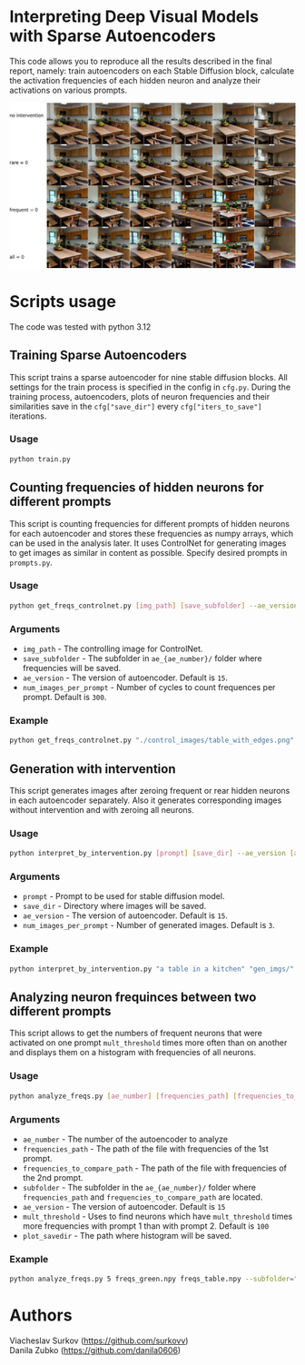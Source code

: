# Interpreting Deep Visual Models with Sparse Autoencoders

This code allows you to reproduce all the results described in the final report, namely: train autoencoders on each Stable Diffusion block, calculate the activation frequencies of each hidden neuron and analyze their activations on various prompts.

![image](grid.png)

# Scripts usage

The code was tested with python 3.12 

## Training Sparse Autoencoders

This script trains a sparse autoencoder for nine stable diffusion blocks. All settings for the train process is specified in the config in `cfg.py`. During the training process, autoencoders, plots of neuron frequencies and their similarities save in the `cfg["save_dir"]` every `cfg["iters_to_save"]` iterations.

### Usage
``` bash
python train.py
```

## Counting frequencies of hidden neurons for different prompts
This script is counting frequencies for different prompts of hidden neurons for each autoencoder and stores these frequencies as numpy arrays, which can be used in the analysis later. It uses ControlNet for generating images to get images as similar in content as possible. Specify desired prompts in `prompts.py`.

### Usage
``` bash
python get_freqs_controlnet.py [img_path] [save_subfolder] --ae_version [ae_version] --cycles [cycles]
```

### Arguments
* `img_path` - The controlling image for ControlNet.
* `save_subfolder` - The subfolder in `ae_{ae_number}/` folder where frequencies will be saved.
* `ae_version` - The version of autoencoder. Default is `15`.
* `num_images_per_prompt` - Number of cycles to count frequences per prompt. Default is `300`.

### Example
``` bash
python get_freqs_controlnet.py "./control_images/table_with_edges.png" "ctrl_freqs/"
```

## Generation with intervention
This script generates images after zeroing frequent or rear hidden neurons in each autoencoder separately. Also it generates corresponding images without intervention and with zeroing all neurons.

### Usage
```bash
python interpret_by_intervention.py [prompt] [save_dir] --ae_version [ae_version] --num_images_per_prompt [num_images]
```

### Arguments
* `prompt` - Prompt to be used for stable diffusion model.
* `save_dir` - Directory where images will be saved.
* `ae_version` - The version of autoencoder. Default is `15`.
* `num_images_per_prompt` - Number of generated images. Default is `3`.

### Example
```bash
python interpret_by_intervention.py "a table in a kitchen" "gen_imgs/" --num_images_per_prompt=2
```



## Analyzing neuron frequinces between two different prompts

This script allows to get the numbers of frequent neurons that were activated on one prompt `mult_threshold` times more often than on another and displays them on a histogram with frequencies of all neurons.

### Usage

```bash
python analyze_freqs.py [ae_number] [frequencies_path] [frequencies_to_compare_path] --subfolder [subfolder] --ae_version [ae_version] --mult_threshold [mult_threshold] --plot_savedir [plot_savedir]
```

### Arguments

* `ae_number` - The number of the autoencoder to analyze
* `frequencies_path` - The path of the file with frequencies of the 1st prompt.
* `frequencies_to_compare_path` - The path of the file with frequencies of the 2nd prompt.
* `subfolder` - The subfolder in the `ae_{ae_number}/` folder where `frequencies_path` and `frequencies_to_compare_path` are located.
* `ae_version` - The version of autoencoder. Default is `15`
* `mult_threshold` - Uses to find neurons which have `mult_threshold` times more frequencies with prompt 1 than with prompt 2. Default is `100`
* `plot_savedir` - The path where histogram will be saved.

### Example 
```bash
python analyze_freqs.py 5 freqs_green.npy freqs_table.npy --subfolder="ctrl_freqs/" --plot_savedir="analyzes/freqs_hist.png"
```

# Authors
Viacheslav Surkov  (https://github.com/surkovv) <br />
Danila Zubko (https://github.com/danila0606)
